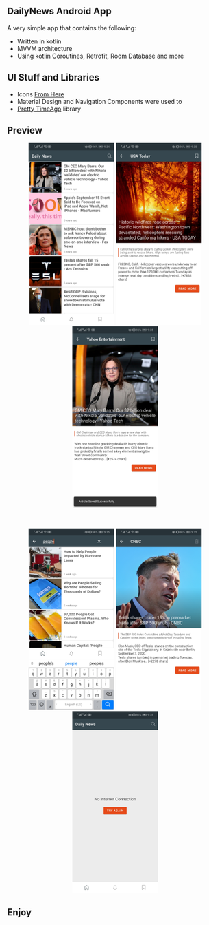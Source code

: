 ## DailyNews Android App
A very simple app that contains the following:

- Written in kotlin
- MVVM architecture
- Using kotlin Coroutines, Retrofit, Room Database and more

## UI Stuff and Libraries
- Icons [From Here](https://www.flaticon.com/packs/essential-set-2)
- Material Design and Navigation Components were used to
- [Pretty TimeAgo](https://github.com/shamalka/Pretty-TimeAgo-android-library) library 
## Preview
<p align="center">
  <img src="Screenshots/1.jpg" width="200" hieght="200">
  <img src="Screenshots/2.jpg" width="200" hieght="200">
  <img src="Screenshots/3.jpg" width="200" hieght="200">
</p>
<br>
<p align="center">
  <img src="Screenshots/4.jpg" width="200" hieght="200">
  <img src="Screenshots/5.jpg" width="200" hieght="200">
  <img src="Screenshots/6.jpg" width="200" hieght="200">
</p>

## Enjoy
